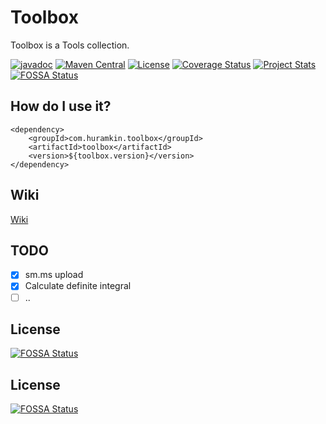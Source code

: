 # Toolbox

Toolbox is a Tools collection.

[![javadoc](https://javadoc.io/badge2/com.huramkin.toolbox/toolbox/javadoc.svg)](https://javadoc.io/doc/com.huramkin.toolbox/toolbox)
[![Maven Central](https://maven-badges.herokuapp.com/maven-central/com.huramkin.toolbox/toolbox/badge.svg)](https://maven-badges.herokuapp.com/maven-central/com.huramkin.toolbox/toolbox)
[![License](http://img.shields.io/:license-apache-brightgreen.svg)](http://www.apache.org/licenses/LICENSE-2.0.html)
[![Coverage Status](https://coveralls.io/repos/github/Huramkin/toolbox/badge.svg?branch=master)](https://coveralls.io/github/Huramkin/toolbox?branch=master)
[![Project Stats](https://www.openhub.net/p/Huramkintoolbox/widgets/project_thin_badge.gif)](https://www.openhub.net/p/Huramkintoolbox)
[![FOSSA Status](https://app.fossa.com/api/projects/git%2Bgithub.com%2FHuramkin%2Ftoolbox.svg?type=shield)](https://app.fossa.com/projects/git%2Bgithub.com%2FHuramkin%2Ftoolbox?ref=badge_shield)

## How do I use it?

```angular2html
<dependency>
    <groupId>com.huramkin.toolbox</groupId>
    <artifactId>toolbox</artifactId>
    <version>${toolbox.version}</version>
</dependency>
```

## Wiki

[Wiki](https://github.com/Huramkin/toolbox/wiki)

## TODO

- [x] sm.ms upload
- [x] Calculate definite integral
- [ ] ..

## License

[![FOSSA Status](https://app.fossa.com/api/projects/git%2Bgithub.com%2FHuramkin%2Ftoolbox.svg?type=large)](https://app.fossa.com/projects/git%2Bgithub.com%2FHuramkin%2Ftoolbox?ref=badge_large)



## License
[![FOSSA Status](https://app.fossa.com/api/projects/git%2Bgithub.com%2FHuramkin%2Ftoolbox.svg?type=large)](https://app.fossa.com/projects/git%2Bgithub.com%2FHuramkin%2Ftoolbox?ref=badge_large)